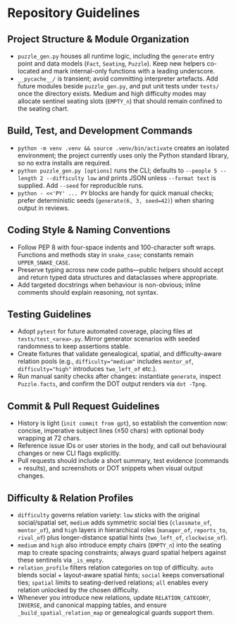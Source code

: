 # Repository Guidelines

## Project Structure & Module Organization
- `puzzle_gen.py` houses all runtime logic, including the `generate` entry point and data models (`Fact`, `Seating`, `Puzzle`). Keep new helpers co-located and mark internal-only functions with a leading underscore.
- `__pycache__/` is transient; avoid committing interpreter artefacts. Add future modules beside `puzzle_gen.py`, and put unit tests under `tests/` once the directory exists. Medium and high difficulty modes may allocate sentinel seating slots (`EMPTY_n`) that should remain confined to the seating chart.

## Build, Test, and Development Commands
- `python -m venv .venv && source .venv/bin/activate` creates an isolated environment; the project currently uses only the Python standard library, so no extra installs are required.
- `python puzzle_gen.py [options]` runs the CLI; defaults to `--people 5 --length 2 --difficulty low` and prints JSON unless `--format text` is supplied. Add `--seed` for reproducible runs.
- `python - <<'PY' ... PY` blocks are handy for quick manual checks; prefer deterministic seeds (`generate(6, 3, seed=42)`) when sharing output in reviews.

## Coding Style & Naming Conventions
- Follow PEP 8 with four-space indents and 100-character soft wraps. Functions and methods stay in `snake_case`; constants remain `UPPER_SNAKE_CASE`.
- Preserve typing across new code paths—public helpers should accept and return typed data structures and dataclasses where appropriate.
- Add targeted docstrings when behaviour is non-obvious; inline comments should explain reasoning, not syntax.

## Testing Guidelines
- Adopt `pytest` for future automated coverage, placing files at `tests/test_<area>.py`. Mirror generator scenarios with seeded randomness to keep assertions stable.
- Create fixtures that validate genealogical, spatial, and difficulty-aware relation pools (e.g., `difficulty="medium"` includes `mentor_of`, `difficulty="high"` introduces `two_left_of` etc.).
- Run manual sanity checks after changes: instantiate `generate`, inspect `Puzzle.facts`, and confirm the DOT output renders via `dot -Tpng`.

## Commit & Pull Request Guidelines
- History is light (`init commit from gpt`), so establish the convention now: concise, imperative subject lines (≤50 chars) with optional body wrapping at 72 chars.
- Reference issue IDs or user stories in the body, and call out behavioural changes or new CLI flags explicitly.
- Pull requests should include a short summary, test evidence (commands + results), and screenshots or DOT snippets when visual output changes.

## Difficulty & Relation Profiles
- `difficulty` governs relation variety: `low` sticks with the original social/spatial set, `medium` adds symmetric social ties (`classmate_of`, `mentor_of`), and `high` layers in hierarchical roles (`manager_of`, `reports_to`, `rival_of`) plus longer-distance spatial hints (`two_left_of`, `clockwise_of`).
- `medium` and `high` also introduce empty chairs (`EMPTY_n`) into the seating map to create spacing constraints; always guard spatial helpers against these sentinels via `_is_empty`.
- `relation_profile` filters relation categories on top of difficulty. `auto` blends social + layout-aware spatial hints; `social` keeps conversational ties; `spatial` limits to seating-derived relations; `all` enables every relation unlocked by the chosen difficulty.
- Whenever you introduce new relations, update `RELATION_CATEGORY`, `INVERSE`, and canonical mapping tables, and ensure `_build_spatial_relation_map` or genealogical guards support them.
